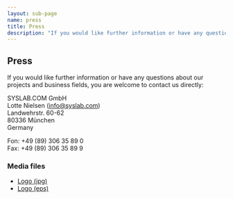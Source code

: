 ```yaml
---
layout: sub-page
name: press
title: Press
description: "If you would like further information or have any questions about our projects and business fields, you are welcome to contact us directly."
---
```


<section id="press">
    <div class="container">
        <h1>Press</h1>
        
<p>If you would like further information or have any questions about our projects and business fields, you are welcome to contact us directly:</p>

<p>
SYSLAB.COM GmbH<br>
Lotte Nielsen (<a href="mailto:info@syslab.com">info@syslab.com</a>) <br>
Landwehrstr. 60-62<br>
80336 München<br>
Germany</p>

<p>Fon:  +49 (89) 306 35 89 0<br>
Fax: +49 (89) 306 35 89 9
</p>

<h3>Media files</h3>
<ul>
    <li><a href="/media/logo_syslabcom.jpg">Logo  (jpg)</a></li>
    <li><a href="/media/logo_syslabcom.eps">Logo  (eps)</a></li>
</ul>

</div>
</section>
